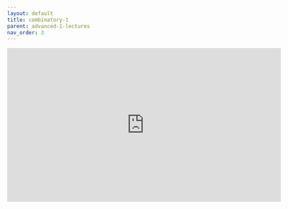 ```yaml
---
layout: default
title: combinatory-1
parent: advanced-1-lectures
nav_order: 3
---
```


<iframe width="640" height="360" frameborder="0" src="https://mega.nz/embed/0eZ2mBQZ#s7-mcbK_NJ5ckhimwaRDZ8SlviaVWMeSNlhvzleIWTI" allowfullscreen ></iframe>
